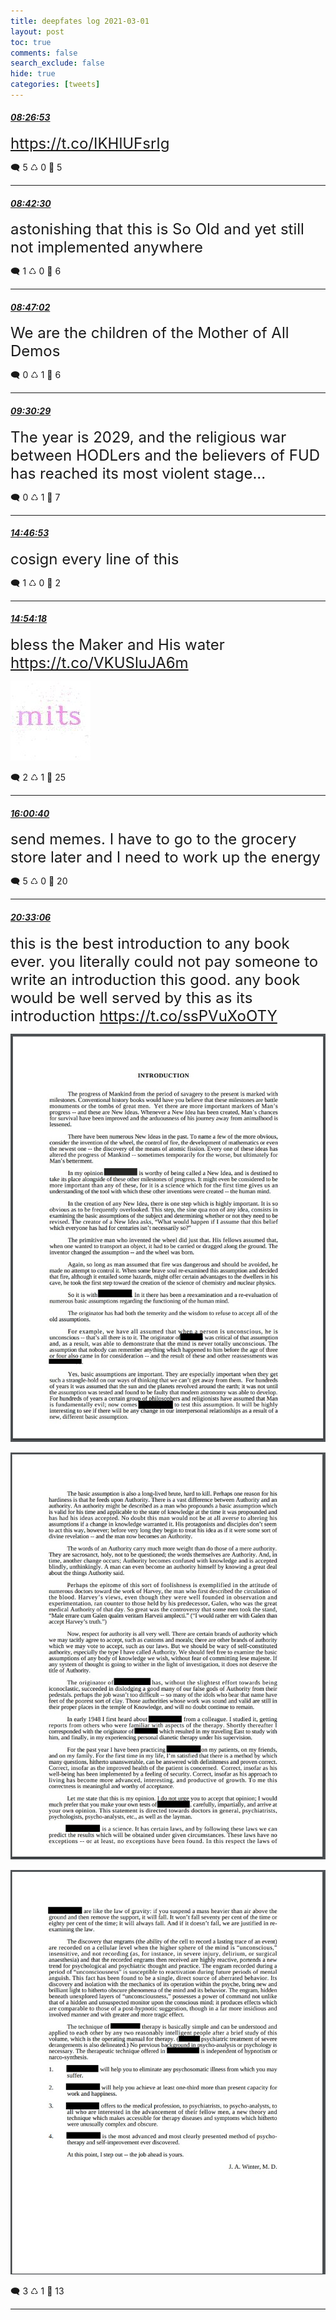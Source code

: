 ```yaml
---
title: deepfates log 2021-03-01
layout: post
toc: true
comments: false
search_exclude: false
hide: true
categories: [tweets]
---
```



#### <a href = "https://twitter.com/deepfates/status/1366409616075214853">*08:26:53*</a>

<font size="5"> https://t.co/IKHlUFsrIg</font>



🗨️ 5 ♺ 0 🤍  5   

---
    
#### <a href = "https://twitter.com/deepfates/status/1366413543013306368">*08:42:30*</a>

<font size="5">astonishing that this is So Old and yet still not implemented anywhere</font>



🗨️ 1 ♺ 0 🤍  6   

---
    
#### <a href = "https://twitter.com/deepfates/status/1366414687303327744">*08:47:02*</a>

<font size="5">We are the children of the Mother of All Demos</font>



🗨️ 0 ♺ 1 🤍  6   

---
    
#### <a href = "https://twitter.com/deepfates/status/1366425620763271180">*09:30:29*</a>

<font size="5">The year is 2029, and the religious war between HODLers and the believers of FUD has reached its most violent stage...</font>



🗨️ 0 ♺ 1 🤍  7   

---
    
#### <a href = "https://twitter.com/deepfates/status/1366505245195534337">*14:46:53*</a>

<font size="5">cosign every line of this</font>



🗨️ 1 ♺ 0 🤍  2   

---
    
#### <a href = "https://twitter.com/deepfates/status/1366507109437833223">*14:54:18*</a>

<font size="5">bless the Maker and His water  https://t.co/VKUSluJA6m</font>

![image from twitter](/images/from_twitter/EvbO6ANXAAMoOZO.jpg)


🗨️ 2 ♺ 1 🤍  25   

---
    
#### <a href = "https://twitter.com/deepfates/status/1366523811659620357">*16:00:40*</a>

<font size="5">send memes. I have to go to the grocery store later and I need to work up the energy</font>



🗨️ 5 ♺ 0 🤍  20   

---
    
#### <a href = "https://twitter.com/deepfates/status/1366592373497737221">*20:33:06*</a>

<font size="5">this is the best introduction to any book ever. you literally could not pay someone to write an introduction this good. any book would be well served by this as its introduction  https://t.co/ssPVuXoOTY</font>

![image from twitter](/images/from_twitter/Evcce0TWYAcJyUZ.jpg)

![image from twitter](/images/from_twitter/Evccf5AXEAI2-69.jpg)

![image from twitter](/images/from_twitter/Evccg7JXMAIKnq9.jpg)


🗨️ 3 ♺ 1 🤍  13   

---
    
            

